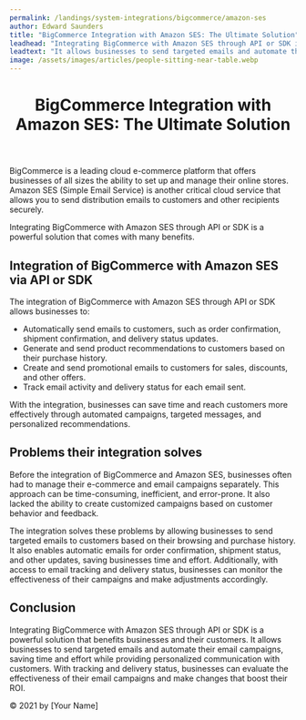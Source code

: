 ```yaml
---
permalink: /landings/system-integrations/bigcommerce/amazon-ses
author: Edward Saunders
title: "BigCommerce Integration with Amazon SES: The Ultimate Solution"
leadhead: "Integrating BigCommerce with Amazon SES through API or SDK is a powerful solution that benefits businesses and their customers"
leadtext: "It allows businesses to send targeted emails and automate their email campaigns, saving time and effort while providing personalized communication with customers. With tracking and delivery status, businesses can evaluate the effectiveness of their email campaigns and make changes that boost their ROI."
image: /assets/images/articles/people-sitting-near-table.webp
---
```

<div class="arttext">    <header>
      <h1>BigCommerce Integration with Amazon SES: The Ultimate Solution</h1>
    </header>
    <main>
      <p>BigCommerce is a leading cloud e-commerce platform that offers businesses of all sizes the ability to set up and manage their online stores. Amazon SES (Simple Email Service) is another critical cloud service that allows you to send distribution emails to customers and other recipients securely.</p>
      <p>Integrating BigCommerce with Amazon SES through API or SDK is a powerful solution that comes with many benefits.</p>
      <h2>Integration of BigCommerce with Amazon SES via API or SDK</h2>
      <p>The integration of BigCommerce with Amazon SES through API or SDK allows businesses to:</p>
      <ul>
        <li>Automatically send emails to customers, such as order confirmation, shipment confirmation, and delivery status updates.</li>
        <li>Generate and send product recommendations to customers based on their purchase history.</li>
        <li>Create and send promotional emails to customers for sales, discounts, and other offers.</li>
        <li>Track email activity and delivery status for each email sent.</li>
      </ul>
      <p>With the integration, businesses can save time and reach customers more effectively through automated campaigns, targeted messages, and personalized recommendations.</p>
      <h2>Problems their integration solves</h2>
      <p>Before the integration of BigCommerce and Amazon SES, businesses often had to manage their e-commerce and email campaigns separately. This approach can be time-consuming, inefficient, and error-prone. It also lacked the ability to create customized campaigns based on customer behavior and feedback.</p>
      <p>The integration solves these problems by allowing businesses to send targeted emails to customers based on their browsing and purchase history. It also enables automatic emails for order confirmation, shipment status, and other updates, saving businesses time and effort. Additionally, with access to email tracking and delivery status, businesses can monitor the effectiveness of their campaigns and make adjustments accordingly.</p>
      <h2>Conclusion</h2>
      <p>Integrating BigCommerce with Amazon SES through API or SDK is a powerful solution that benefits businesses and their customers. It allows businesses to send targeted emails and automate their email campaigns, saving time and effort while providing personalized communication with customers. With tracking and delivery status, businesses can evaluate the effectiveness of their email campaigns and make changes that boost their ROI.</p>
    </main>
    <footer>
      <p>&copy; 2021 by [Your Name]</p>
    </footer>
</div>